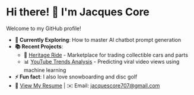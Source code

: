 # Hi there! 👋 I'm Jacques Core

Welcome to my GitHub profile!

- **🤖 Currently Exploring**: How to master AI chatbot prompt generation
- **📚 Recent Projects**: 
  - 🚗 [Heritage Ride](https://github.com/jacquescore/heritage-ride) - Marketplace for trading collectible cars and parts
  - 📊 [YouTube Trends Analysis](https://github.com/jacquescore/Youtube-Trends) - Predicting viral video views using machine learning
-  **⚡ Fun fact**: I also love snowboarding and disc golf
- 📄 [View My Resume](https://docs.google.com/document/d/1Is_uHEBV_YwtiZnE-0S5pMdxM1rPxx49TeFqMENrro8/edit?tab=t.0) | ✉️ Email: jacquescore707@gmail.com

<!--
**jacquescore/jacquescore** is a ✨ _special_ ✨ repository because its `README.md` (this file) appears on your GitHub profile.

Here are some ideas to get you started:

- 🔭 I’m currently working on ...
- 🌱 I’m currently learning ...
- 👯 I’m looking to collaborate on ...
- 🤔 I’m looking for help with ...
- 💬 Ask me about ...
- 📫 How to reach me: ...
- 😄 Pronouns: ...
- ⚡ Fun fact: ...
-->
